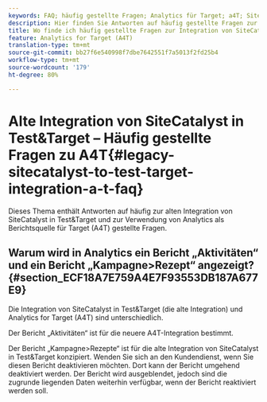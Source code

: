 ```yaml
---
keywords: FAQ; häufig gestellte Fragen; Analytics für Target; a4T; SiteCatalyst; Kampagne>Rezept; Test&Target; Integration
description: Hier finden Sie Antworten auf häufig gestellte Fragen zur SiteCatalyst der Integration von Test&Zielgruppe und zur Verwendung von Analytics für die Zielgruppe (A4T).
title: Wo finde ich häufig gestellte Fragen zur Integration von SiteCatalyst in Test&Zielgruppen?
feature: Analytics for Target (A4T)
translation-type: tm+mt
source-git-commit: bb27f6e540998f7dbe7642551f7a5013f2fd25b4
workflow-type: tm+mt
source-wordcount: '179'
ht-degree: 80%

---
```



# Alte Integration von SiteCatalyst in Test&amp;Target – Häufig gestellte Fragen zu A4T{#legacy-sitecatalyst-to-test-target-integration-a-t-faq}

Dieses Thema enthält Antworten auf häufig zur alten Integration von SiteCatalyst in Test&amp;Target und zur Verwendung von Analytics als Berichtsquelle für Target (A4T) gestellte Fragen.

## Warum wird in Analytics ein Bericht „Aktivitäten“ und ein Bericht „Kampagne>Rezept“ angezeigt? {#section_ECF18A7E759A4E7F93553DB187A677E9}

Die Integration von SiteCatalyst in Test&amp;Target (die alte Integration) und Analytics for Target (A4T) sind unterschiedlich.

Der Bericht „Aktivitäten“ ist für die neuere A4T-Integration bestimmt.

Der Bericht „Kampagne>Rezepte“ ist für die alte Integration von SiteCatalyst in Test&amp;Target konzipiert. Wenden Sie sich an den Kundendienst, wenn Sie diesen Bericht deaktivieren möchten. Dort kann der Bericht umgehend deaktiviert werden. Der Bericht wird ausgeblendet, jedoch sind die zugrunde liegenden Daten weiterhin verfügbar, wenn der Bericht reaktiviert werden soll.
